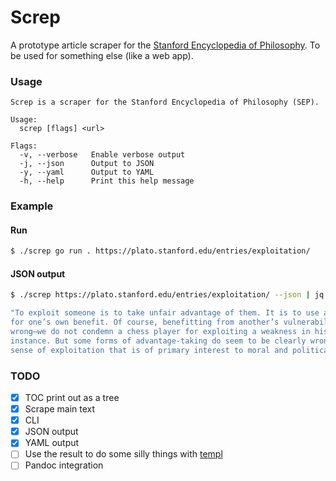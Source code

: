 # Screp
A prototype article scraper for the [Stanford Encyclopedia of Philosophy](https://plato.stanford.edu). To be used for something else (like a web app).

### Usage
```
Screp is a scraper for the Stanford Encyclopedia of Philosophy (SEP).

Usage:
  screp [flags] <url>

Flags:
  -v, --verbose   Enable verbose output
  -j, --json      Output to JSON
  -y, --yaml      Output to YAML
  -h, --help      Print this help message

```
### Example
#### Run

``` sh
$ ./screp go run . https://plato.stanford.edu/entries/exploitation/
```

#### JSON output
```sh
$ ./screp https://plato.stanford.edu/entries/exploitation/ --json | jq .preamble[0]

"To exploit someone is to take unfair advantage of them. It is to use another person’s vulnerability
for one’s own benefit. Of course, benefitting from another’s vulnerability is not always morally
wrong—we do not condemn a chess player for exploiting a weakness in his opponent’s defence, for
instance. But some forms of advantage-taking do seem to be clearly wrong, and it is this normative
sense of exploitation that is of primary interest to moral and political philosophers."
```

### TODO
- [x] TOC print out as a tree
- [x] Scrape main text
- [x] CLI
- [x] JSON output
- [x] YAML output
- [ ] Use the result to do some silly things with [templ](https://templ.guide)
- [ ] Pandoc integration
